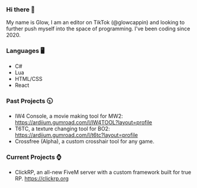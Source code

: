 ### Hi there 👋

My name is Glow, I am an editor on TikTok (@glowcappin) and looking to further push myself into the space of programming. I've been coding since 2020.

### Languages 🖥️
- C#
- Lua
- HTML/CSS
- React

### Past Projects 🕥
- IW4 Console, a movie making tool for MW2: https://ardiium.gumroad.com/l/IW4TOOL?layout=profile
- T6TC, a texture changing tool for BO2: https://ardiium.gumroad.com/l/t6tc?layout=profile
- Crossfree (Alpha), a custom crosshair tool for any game.

### Current Projects ⌚

- ClickRP, an all-new FiveM server with a custom framework built for true RP. https://clickrp.org
